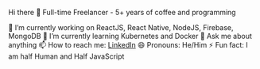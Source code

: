 Hi there 👋
Full-time Freelancer - 5+ years of coffee and programming

🔭 I’m currently working on ReactJS, React Native, NodeJS, Firebase, MongoDB
🌱 I’m currently learning Kubernetes and Docker
💬 Ask me about anything
📫 How to reach me: <a href="https://www.linkedin.com/in/mitul-kanani/" rel="nofollow">LinkedIn</a>
😄 Pronouns: He/Him
⚡ Fun fact: I am half Human and Half JavaScript